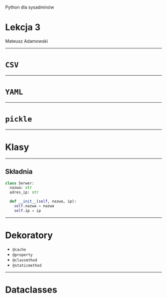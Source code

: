 <!-- .slide: data-background="../assets/fundacja-sysops-devops-polska-bg-gray.png" -->
Python dla sysadminów

# Lekcja 3

Mateusz Adamowski

------
# `CSV`

------
# `YAML`

------
# `pickle`

------
# Klasy

---
## Składnia

```python
class Serwer:
  nazwa: str
  adres_ip: str

  def __init__(self, nazwa, ip):
    self.nazwa = nazwa
    self.ip = ip
```

---
# Dekoratory

- `@cache`
- `@property`
- `@classmthod`
- `@staticmethod`

---
# Dataclasses
